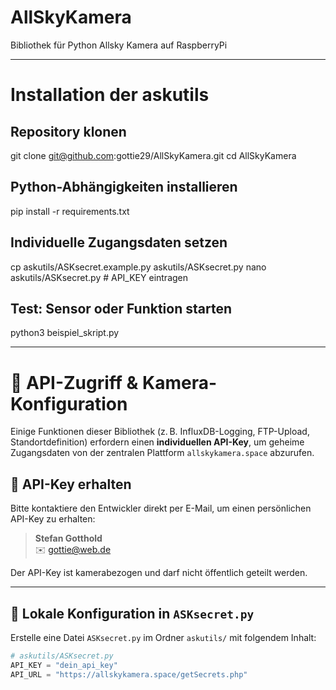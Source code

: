 # AllSkyKamera
 Bibliothek für Python Allsky Kamera auf RaspberryPi

---

# Installation der askutils

## Repository klonen
git clone git@github.com:gottie29/AllSkyKamera.git
cd AllSkyKamera

## Python-Abhängigkeiten installieren
pip install -r requirements.txt

## Individuelle Zugangsdaten setzen
cp askutils/ASKsecret.example.py askutils/ASKsecret.py
nano askutils/ASKsecret.py   # API_KEY eintragen

## Test: Sensor oder Funktion starten
python3 beispiel_skript.py

---

# 🔐 API-Zugriff & Kamera-Konfiguration

Einige Funktionen dieser Bibliothek (z. B. InfluxDB-Logging, FTP-Upload, Standortdefinition) erfordern einen **individuellen API-Key**, um geheime Zugangsdaten von der zentralen Plattform `allskykamera.space` abzurufen.

## 📧 API-Key erhalten

Bitte kontaktiere den Entwickler direkt per E-Mail, um einen persönlichen API-Key zu erhalten:

> **Stefan Gotthold**  
> ✉️ [gottie@web.de](mailto:gottie@web.de)

Der API-Key ist kamerabezogen und darf nicht öffentlich geteilt werden.

---

## 🔧 Lokale Konfiguration in `ASKsecret.py`

Erstelle eine Datei `ASKsecret.py` im Ordner `askutils/` mit folgendem Inhalt:

```python
# askutils/ASKsecret.py
API_KEY = "dein_api_key"
API_URL = "https://allskykamera.space/getSecrets.php"
